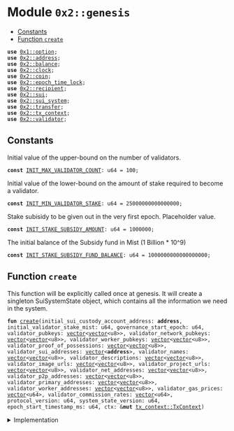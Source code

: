 
<a name="0x2_genesis"></a>

# Module `0x2::genesis`



-  [Constants](#@Constants_0)
-  [Function `create`](#0x2_genesis_create)


<pre><code><b>use</b> <a href="">0x1::option</a>;
<b>use</b> <a href="address.md#0x2_address">0x2::address</a>;
<b>use</b> <a href="balance.md#0x2_balance">0x2::balance</a>;
<b>use</b> <a href="clock.md#0x2_clock">0x2::clock</a>;
<b>use</b> <a href="coin.md#0x2_coin">0x2::coin</a>;
<b>use</b> <a href="epoch_time_lock.md#0x2_epoch_time_lock">0x2::epoch_time_lock</a>;
<b>use</b> <a href="recipient.md#0x2_recipient">0x2::recipient</a>;
<b>use</b> <a href="sui.md#0x2_sui">0x2::sui</a>;
<b>use</b> <a href="sui_system.md#0x2_sui_system">0x2::sui_system</a>;
<b>use</b> <a href="transfer.md#0x2_transfer">0x2::transfer</a>;
<b>use</b> <a href="tx_context.md#0x2_tx_context">0x2::tx_context</a>;
<b>use</b> <a href="validator.md#0x2_validator">0x2::validator</a>;
</code></pre>



<a name="@Constants_0"></a>

## Constants


<a name="0x2_genesis_INIT_MAX_VALIDATOR_COUNT"></a>

Initial value of the upper-bound on the number of validators.


<pre><code><b>const</b> <a href="genesis.md#0x2_genesis_INIT_MAX_VALIDATOR_COUNT">INIT_MAX_VALIDATOR_COUNT</a>: u64 = 100;
</code></pre>



<a name="0x2_genesis_INIT_MIN_VALIDATOR_STAKE"></a>

Initial value of the lower-bound on the amount of stake required to become a validator.


<pre><code><b>const</b> <a href="genesis.md#0x2_genesis_INIT_MIN_VALIDATOR_STAKE">INIT_MIN_VALIDATOR_STAKE</a>: u64 = 25000000000000000;
</code></pre>



<a name="0x2_genesis_INIT_STAKE_SUBSIDY_AMOUNT"></a>

Stake subisidy to be given out in the very first epoch. Placeholder value.


<pre><code><b>const</b> <a href="genesis.md#0x2_genesis_INIT_STAKE_SUBSIDY_AMOUNT">INIT_STAKE_SUBSIDY_AMOUNT</a>: u64 = 1000000;
</code></pre>



<a name="0x2_genesis_INIT_STAKE_SUBSIDY_FUND_BALANCE"></a>

The initial balance of the Subsidy fund in Mist (1 Billion * 10^9)


<pre><code><b>const</b> <a href="genesis.md#0x2_genesis_INIT_STAKE_SUBSIDY_FUND_BALANCE">INIT_STAKE_SUBSIDY_FUND_BALANCE</a>: u64 = 1000000000000000000;
</code></pre>



<a name="0x2_genesis_create"></a>

## Function `create`

This function will be explicitly called once at genesis.
It will create a singleton SuiSystemState object, which contains
all the information we need in the system.


<pre><code><b>fun</b> <a href="genesis.md#0x2_genesis_create">create</a>(initial_sui_custody_account_address: <b>address</b>, initial_validator_stake_mist: u64, governance_start_epoch: u64, validator_pubkeys: <a href="">vector</a>&lt;<a href="">vector</a>&lt;u8&gt;&gt;, validator_network_pubkeys: <a href="">vector</a>&lt;<a href="">vector</a>&lt;u8&gt;&gt;, validator_worker_pubkeys: <a href="">vector</a>&lt;<a href="">vector</a>&lt;u8&gt;&gt;, validator_proof_of_possessions: <a href="">vector</a>&lt;<a href="">vector</a>&lt;u8&gt;&gt;, validator_sui_addresses: <a href="">vector</a>&lt;<b>address</b>&gt;, validator_names: <a href="">vector</a>&lt;<a href="">vector</a>&lt;u8&gt;&gt;, validator_descriptions: <a href="">vector</a>&lt;<a href="">vector</a>&lt;u8&gt;&gt;, validator_image_urls: <a href="">vector</a>&lt;<a href="">vector</a>&lt;u8&gt;&gt;, validator_project_urls: <a href="">vector</a>&lt;<a href="">vector</a>&lt;u8&gt;&gt;, validator_net_addresses: <a href="">vector</a>&lt;<a href="">vector</a>&lt;u8&gt;&gt;, validator_p2p_addresses: <a href="">vector</a>&lt;<a href="">vector</a>&lt;u8&gt;&gt;, validator_primary_addresses: <a href="">vector</a>&lt;<a href="">vector</a>&lt;u8&gt;&gt;, validator_worker_addresses: <a href="">vector</a>&lt;<a href="">vector</a>&lt;u8&gt;&gt;, validator_gas_prices: <a href="">vector</a>&lt;u64&gt;, validator_commission_rates: <a href="">vector</a>&lt;u64&gt;, protocol_version: u64, system_state_version: u64, epoch_start_timestamp_ms: u64, ctx: &<b>mut</b> <a href="tx_context.md#0x2_tx_context_TxContext">tx_context::TxContext</a>)
</code></pre>



<details>
<summary>Implementation</summary>


<pre><code><b>fun</b> <a href="genesis.md#0x2_genesis_create">create</a>(
    initial_sui_custody_account_address: <b>address</b>,
    initial_validator_stake_mist: u64,
    governance_start_epoch: u64,
    validator_pubkeys: <a href="">vector</a>&lt;<a href="">vector</a>&lt;u8&gt;&gt;,
    validator_network_pubkeys: <a href="">vector</a>&lt;<a href="">vector</a>&lt;u8&gt;&gt;,
    validator_worker_pubkeys: <a href="">vector</a>&lt;<a href="">vector</a>&lt;u8&gt;&gt;,
    validator_proof_of_possessions: <a href="">vector</a>&lt;<a href="">vector</a>&lt;u8&gt;&gt;,
    validator_sui_addresses: <a href="">vector</a>&lt;<b>address</b>&gt;,
    validator_names: <a href="">vector</a>&lt;<a href="">vector</a>&lt;u8&gt;&gt;,
    validator_descriptions: <a href="">vector</a>&lt;<a href="">vector</a>&lt;u8&gt;&gt;,
    validator_image_urls: <a href="">vector</a>&lt;<a href="">vector</a>&lt;u8&gt;&gt;,
    validator_project_urls: <a href="">vector</a>&lt;<a href="">vector</a>&lt;u8&gt;&gt;,
    validator_net_addresses: <a href="">vector</a>&lt;<a href="">vector</a>&lt;u8&gt;&gt;,
    validator_p2p_addresses: <a href="">vector</a>&lt;<a href="">vector</a>&lt;u8&gt;&gt;,
    validator_primary_addresses: <a href="">vector</a>&lt;<a href="">vector</a>&lt;u8&gt;&gt;,
    validator_worker_addresses: <a href="">vector</a>&lt;<a href="">vector</a>&lt;u8&gt;&gt;,
    validator_gas_prices: <a href="">vector</a>&lt;u64&gt;,
    validator_commission_rates: <a href="">vector</a>&lt;u64&gt;,
    protocol_version: u64,
    system_state_version: u64,
    epoch_start_timestamp_ms: u64,
    ctx: &<b>mut</b> TxContext,
) {
    <b>let</b> sui_supply = <a href="sui.md#0x2_sui_new">sui::new</a>(ctx);
    <b>let</b> subsidy_fund = <a href="balance.md#0x2_balance_split">balance::split</a>(&<b>mut</b> sui_supply, <a href="genesis.md#0x2_genesis_INIT_STAKE_SUBSIDY_FUND_BALANCE">INIT_STAKE_SUBSIDY_FUND_BALANCE</a>);
    <b>let</b> storage_fund = <a href="balance.md#0x2_balance_zero">balance::zero</a>();
    <b>let</b> validators = <a href="_empty">vector::empty</a>();
    <b>let</b> count = <a href="_length">vector::length</a>(&validator_pubkeys);
    <b>assert</b>!(
        <a href="_length">vector::length</a>(&validator_sui_addresses) == count
            && <a href="_length">vector::length</a>(&validator_names) == count
            && <a href="_length">vector::length</a>(&validator_descriptions) == count
            && <a href="_length">vector::length</a>(&validator_image_urls) == count
            && <a href="_length">vector::length</a>(&validator_project_urls) == count
            && <a href="_length">vector::length</a>(&validator_net_addresses) == count
            && <a href="_length">vector::length</a>(&validator_p2p_addresses) == count
            && <a href="_length">vector::length</a>(&validator_primary_addresses) == count
            && <a href="_length">vector::length</a>(&validator_worker_addresses) == count
            && <a href="_length">vector::length</a>(&validator_gas_prices) == count
            && <a href="_length">vector::length</a>(&validator_commission_rates) == count,
        1
    );
    <b>let</b> i = 0;
    <b>while</b> (i &lt; count) {
        <b>let</b> sui_address = *<a href="_borrow">vector::borrow</a>(&validator_sui_addresses, i);
        <b>let</b> pubkey = *<a href="_borrow">vector::borrow</a>(&validator_pubkeys, i);
        <b>let</b> network_pubkey = *<a href="_borrow">vector::borrow</a>(&validator_network_pubkeys, i);
        <b>let</b> worker_pubkey = *<a href="_borrow">vector::borrow</a>(&validator_worker_pubkeys, i);
        <b>let</b> proof_of_possession = *<a href="_borrow">vector::borrow</a>(&validator_proof_of_possessions, i);
        <b>let</b> name = *<a href="_borrow">vector::borrow</a>(&validator_names, i);
        <b>let</b> description = *<a href="_borrow">vector::borrow</a>(&validator_descriptions, i);
        <b>let</b> image_url = *<a href="_borrow">vector::borrow</a>(&validator_image_urls, i);
        <b>let</b> project_url = *<a href="_borrow">vector::borrow</a>(&validator_project_urls, i);
        <b>let</b> net_address = *<a href="_borrow">vector::borrow</a>(&validator_net_addresses, i);
        <b>let</b> p2p_address = *<a href="_borrow">vector::borrow</a>(&validator_p2p_addresses, i);
        <b>let</b> primary_address = *<a href="_borrow">vector::borrow</a>(&validator_primary_addresses, i);
        <b>let</b> worker_address = *<a href="_borrow">vector::borrow</a>(&validator_worker_addresses, i);
        <b>let</b> gas_price = *<a href="_borrow">vector::borrow</a>(&validator_gas_prices, i);
        <b>let</b> commission_rate = *<a href="_borrow">vector::borrow</a>(&validator_commission_rates, i);
        <a href="_push_back">vector::push_back</a>(&<b>mut</b> validators, <a href="validator.md#0x2_validator_new">validator::new</a>(
            sui_address,
            pubkey,
            network_pubkey,
            worker_pubkey,
            proof_of_possession,
            name,
            description,
            image_url,
            project_url,
            net_address,
            p2p_address,
            primary_address,
            worker_address,
            // Initialize all validators <b>with</b> uniform stake taken from the subsidy fund.
            <a href="_some">option::some</a>(<a href="balance.md#0x2_balance_split">balance::split</a>(&<b>mut</b> subsidy_fund, initial_validator_stake_mist)),
            <a href="_none">option::none</a>(),
            gas_price,
            commission_rate,
            <b>true</b>, // <a href="validator.md#0x2_validator">validator</a> is active right away
            ctx
        ));
        i = i + 1;
    };

    <a href="sui_system.md#0x2_sui_system_create">sui_system::create</a>(
        validators,
        subsidy_fund,
        storage_fund,
        <a href="genesis.md#0x2_genesis_INIT_MAX_VALIDATOR_COUNT">INIT_MAX_VALIDATOR_COUNT</a>,
        <a href="genesis.md#0x2_genesis_INIT_MIN_VALIDATOR_STAKE">INIT_MIN_VALIDATOR_STAKE</a>,
        governance_start_epoch,
        <a href="genesis.md#0x2_genesis_INIT_STAKE_SUBSIDY_AMOUNT">INIT_STAKE_SUBSIDY_AMOUNT</a>,
        protocol_version,
        system_state_version,
        epoch_start_timestamp_ms,
        ctx,
    );

    <a href="clock.md#0x2_clock_create">clock::create</a>();

    // Transfer the remaining <a href="balance.md#0x2_balance">balance</a> of <a href="sui.md#0x2_sui">sui</a>'s supply <b>to</b> the initial account
    sui::transfer::transfer(
        <a href="coin.md#0x2_coin_from_balance">coin::from_balance</a>(sui_supply, ctx),
        sui::address::recipient(initial_sui_custody_account_address),
    );
}
</code></pre>



</details>
